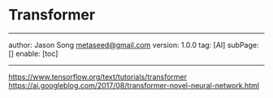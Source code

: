 # Transformer
---
author: Jason Song <metaseed@gmail.com>
version: 1.0.0
tag: [AI]
subPage: []
enable: [toc]

---
https://www.tensorflow.org/text/tutorials/transformer
https://ai.googleblog.com/2017/08/transformer-novel-neural-network.html


